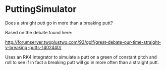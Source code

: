 PuttingSimulator
================

Does a straight putt go in more than a breaking putt?

Based on the debate found here:

http://forumserver.twoplustwo.com/93/golf/great-debate-our-time-straight-v-breaking-putts-1402440/

Uses an RK4 integrator to simulate a putt on a green of constant pitch and roll to see if 
in fact a breaking putt will go in more often than a straight putt. 
